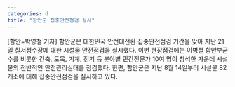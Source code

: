 ```yaml
---
categories: d
title: "함안군 집중안전점검 실시"
---
```

[함안=박영철 기자] 함안군은 대한민국 안전대전환 집중안전점검 기간을 맞아 지난 21일 칠서정수장에 대한 시설물 안전점검을 실시했다. 이번 현장점검에는 이병철 함안부군수를 비롯한 건축, 토목, 기계, 전기 등 분야별 민간전문가 10여 명이 참석한 가운데 시설물의 전반적인 안전관리실태를 점검했다. 한편, 함안군은 지난 8월 14일부터 시설물 82개소에 대해 집중안전점검을 실시하고 있다.
